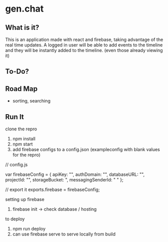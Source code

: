 # gen.chat


What is it?
---------
This is an application made with react and firebase, taking advantage of the real time updates.  A logged in user will be able to add events to the timeline and they will be instantly added to the timeline.  (even those already viewing it)


To-Do?
---------


Road Map
---------
- sorting, searching


Run It
--------
clone the repro
1) npm install
2) npm start
3) add firebase configs to a config.json (exampleconfig with blank values for the repro)

// config.js

var firebaseConfig = {
  apiKey: "",
  authDomain: "",
  databaseURL: "",
  projectId: "",
  storageBucket: ",
  messagingSenderId: "
  "
};



// export it
exports.firebase = firebaseConfig;


setting up firebase
1) firebase init -> check database / hosting

to deploy
1) npm run deploy
2) can use firebase serve to serve locally from build
